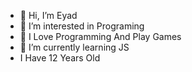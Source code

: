 - 👋 Hi, I’m Eyad
- 👀 I’m interested in Programing
- 🌱 I Love Programming And Play Games
- 🌱 I’m currently learning JS
- I Have 12 Years Old
